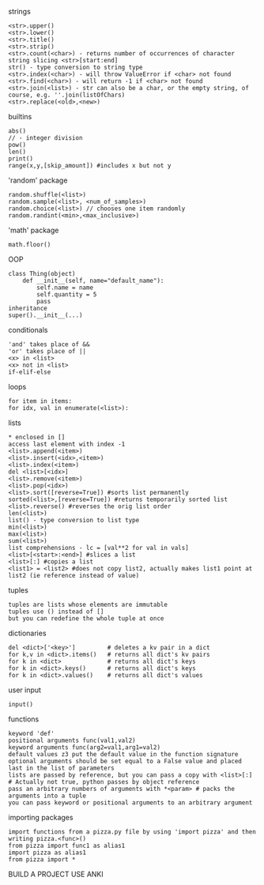 strings
	
	<str>.upper()
	<str>.lower()
	<str>.title()
	<str>.strip()
	<str>.count(<char>) - returns number of occurrences of character
	string slicing <str>[start:end]
	str() - type conversion to string type
	<str>.index(<char>) - will throw ValueError if <char> not found
	<str>.find(<char>) - will return -1 if <char> not found
	<str>.join(<list>) - str can also be a char, or the empty string, of course, e.g. ''.join(listOfChars)
	<str>.replace(<old>,<new>)

builtins

	abs()
	// - integer division
	pow()
	len()
	print()
	range(x,y,[skip_amount]) #includes x but not y

'random' package

	random.shuffle(<list>)
	random.sample(<list>, <num_of_samples>)
	random.choice(<list>) // chooses one item randomly
	random.randint(<min>,<max_inclusive>)

'math' package

	math.floor()

OOP

	class Thing(object)
		def __init__(self, name="default_name"):
			self.name = name
			self.quantity = 5
			pass
	inheritance
	super().__init__(...)

conditionals

	'and' takes place of &&
	'or' takes place of ||
	<x> in <list>
	<x> not in <list>
	if-elif-else

loops

	for item in items:
	for idx, val in enumerate(<list>):

lists

	* enclosed in []
	access last element with index -1
	<list>.append(<item>)
	<list>.insert(<idx>,<item>)
	<list>.index(<item>)
	del <list>[<idx>]
	<list>.remove(<item>)
	<list>.pop(<idx>)
	<list>.sort([reverse=True]) #sorts list permanently
	sorted(<list>,[reverse=True]) #returns temporarily sorted list
	<list>.reverse() #reverses the orig list order
	len(<list>)
	list() - type conversion to list type
	min(<list>)
	max(<list>)
	sum(<list>)
	list comprehensions - lc = [val**2 for val in vals]
	<list>[<start>:<end>] #slices a list
	<list>[:] #copies a list
	<list1> = <list2> #does not copy list2, actually makes list1 point at list2 (ie reference instead of value)

tuples 

	tuples are lists whose elements are immutable
	tuples use () instead of []
	but you can redefine the whole tuple at once

dictionaries

	del <dict>['<key>'] 		# deletes a kv pair in a dict
	for k,v in <dict>.items() 	# returns all dict's kv pairs
	for k in <dict> 			# returns all dict's keys
	for k in <dict>.keys()		# returns all dict's keys
	for k in <dict>.values()	# returns all dict's values

user input

	input()

functions

	keyword 'def'
	positional arguments func(val1,val2)
	keyword arguments func(arg2=val1,arg1=val2)
	default values z3 put the default value in the function signature
	optional arguments should be set equal to a False value and placed last in the list of parameters
	lists are passed by reference, but you can pass a copy with <list>[:] # Actually not true, python passes by object reference
	pass an arbitrary numbers of arguments with *<param> # packs the arguments into a tuple
	you can pass keyword or positional arguments to an arbitrary argument

importing packages

	import functions from a pizza.py file by using 'import pizza' and then writing pizza.<func>()
	from pizza import func1 as alias1
	import pizza as alias1
	from pizza import *
	
BUILD A PROJECT
USE ANKI
